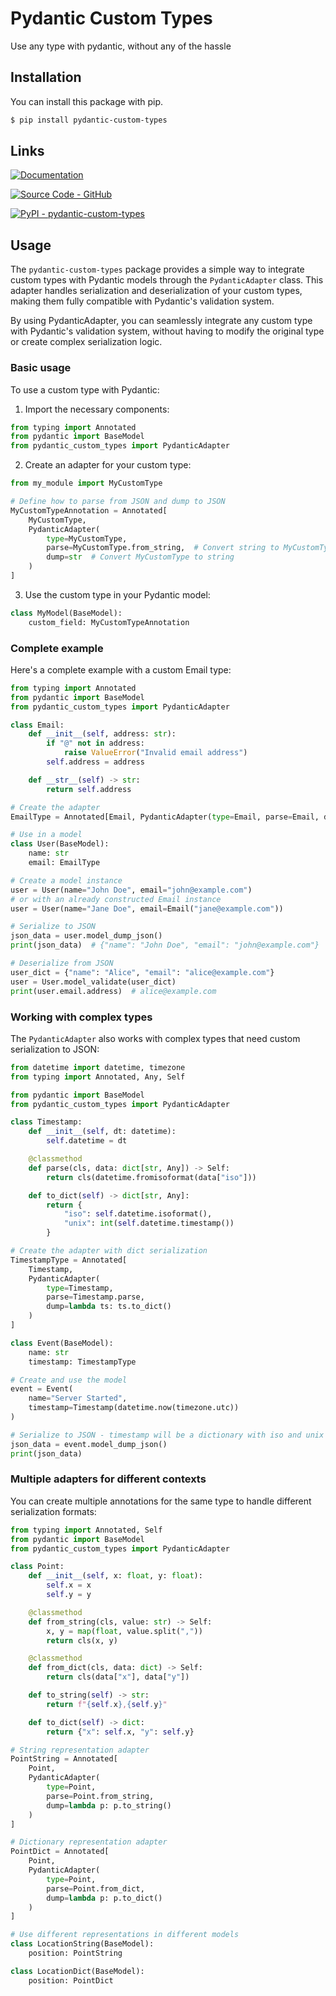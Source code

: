 # Pydantic Custom Types

Use any type with pydantic, without any of the hassle

## Installation

You can install this package with pip.
```sh
$ pip install pydantic-custom-types
```

## Links

[![Documentation](https://img.shields.io/badge/Documentation-C61C3E?style=for-the-badge&logo=Read+the+Docs&logoColor=%23FFFFFF)](https://abrahammurciano.github.io/pydantic-custom-types)

[![Source Code - GitHub](https://img.shields.io/badge/Source_Code-GitHub-181717?style=for-the-badge&logo=GitHub&logoColor=%23FFFFFF)](https://github.com/abrahammurciano/pydantic-custom-types.git)

[![PyPI - pydantic-custom-types](https://img.shields.io/badge/PyPI-pydantic_custom_types-006DAD?style=for-the-badge&logo=PyPI&logoColor=%23FFD242)](https://pypi.org/project/pydantic-custom-types/)

## Usage

The `pydantic-custom-types` package provides a simple way to integrate custom types with Pydantic models through the `PydanticAdapter` class. This adapter handles serialization and deserialization of your custom types, making them fully compatible with Pydantic's validation system.

By using PydanticAdapter, you can seamlessly integrate any custom type with Pydantic's validation system, without having to modify the original type or create complex serialization logic.

### Basic usage

To use a custom type with Pydantic:

1. Import the necessary components:

```python
from typing import Annotated
from pydantic import BaseModel
from pydantic_custom_types import PydanticAdapter
```

2. Create an adapter for your custom type:

```python
from my_module import MyCustomType

# Define how to parse from JSON and dump to JSON
MyCustomTypeAnnotation = Annotated[
    MyCustomType,
    PydanticAdapter(
        type=MyCustomType,
        parse=MyCustomType.from_string,  # Convert string to MyCustomType
        dump=str  # Convert MyCustomType to string
    )
]
```
3. Use the custom type in your Pydantic model:

```python
class MyModel(BaseModel):
	custom_field: MyCustomTypeAnnotation
```

### Complete example

Here's a complete example with a custom Email type:

```python
from typing import Annotated
from pydantic import BaseModel
from pydantic_custom_types import PydanticAdapter

class Email:
    def __init__(self, address: str):
        if "@" not in address:
            raise ValueError("Invalid email address")
        self.address = address

    def __str__(self) -> str:
        return self.address

# Create the adapter
EmailType = Annotated[Email, PydanticAdapter(type=Email, parse=Email, dump=str)]

# Use in a model
class User(BaseModel):
    name: str
    email: EmailType

# Create a model instance
user = User(name="John Doe", email="john@example.com")
# or with an already constructed Email instance
user = User(name="Jane Doe", email=Email("jane@example.com"))

# Serialize to JSON
json_data = user.model_dump_json()
print(json_data)  # {"name": "John Doe", "email": "john@example.com"}

# Deserialize from JSON
user_dict = {"name": "Alice", "email": "alice@example.com"}
user = User.model_validate(user_dict)
print(user.email.address)  # alice@example.com
```

### Working with complex types

The `PydanticAdapter` also works with complex types that need custom serialization to JSON:

```python
from datetime import datetime, timezone
from typing import Annotated, Any, Self

from pydantic import BaseModel
from pydantic_custom_types import PydanticAdapter

class Timestamp:
    def __init__(self, dt: datetime):
        self.datetime = dt

    @classmethod
    def parse(cls, data: dict[str, Any]) -> Self:
        return cls(datetime.fromisoformat(data["iso"]))

    def to_dict(self) -> dict[str, Any]:
        return {
            "iso": self.datetime.isoformat(),
            "unix": int(self.datetime.timestamp())
        }

# Create the adapter with dict serialization
TimestampType = Annotated[
    Timestamp,
    PydanticAdapter(
        type=Timestamp,
        parse=Timestamp.parse,
        dump=lambda ts: ts.to_dict()
    )
]

class Event(BaseModel):
    name: str
    timestamp: TimestampType

# Create and use the model
event = Event(
    name="Server Started",
    timestamp=Timestamp(datetime.now(timezone.utc))
)

# Serialize to JSON - timestamp will be a dictionary with iso and unix fields
json_data = event.model_dump_json()
print(json_data)
```

### Multiple adapters for different contexts

You can create multiple annotations for the same type to handle different serialization formats:

```python
from typing import Annotated, Self
from pydantic import BaseModel
from pydantic_custom_types import PydanticAdapter

class Point:
    def __init__(self, x: float, y: float):
        self.x = x
        self.y = y

    @classmethod
    def from_string(cls, value: str) -> Self:
        x, y = map(float, value.split(","))
        return cls(x, y)

    @classmethod
    def from_dict(cls, data: dict) -> Self:
        return cls(data["x"], data["y"])

    def to_string(self) -> str:
        return f"{self.x},{self.y}"

    def to_dict(self) -> dict:
        return {"x": self.x, "y": self.y}

# String representation adapter
PointString = Annotated[
    Point,
    PydanticAdapter(
        type=Point,
        parse=Point.from_string,
        dump=lambda p: p.to_string()
    )
]

# Dictionary representation adapter
PointDict = Annotated[
    Point,
    PydanticAdapter(
        type=Point,
        parse=Point.from_dict,
        dump=lambda p: p.to_dict()
    )
]

# Use different representations in different models
class LocationString(BaseModel):
    position: PointString

class LocationDict(BaseModel):
    position: PointDict
```